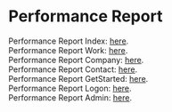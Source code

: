 # Performance Report

Performance Report Index: [here](https://github.com/beginningofdays/inspirado-marketing/blob/main/docs/src/Performance-Report-index.pdf).<br/>
Performance Report Work: [here](https://github.com/beginningofdays/inspirado-marketing/blob/main/docs/src/Performance-Report-Work.pdf).<br/>
Performance Report Company: [here](https://github.com/beginningofdays/inspirado-marketing/blob/main/docs/src/Performance-Report-Company.pdf).<br/>
Performance Report Contact: [here](https://github.com/beginningofdays/inspirado-marketing/blob/main/docs/src/Performance-Report-Contact.pdf).<br/>
Performance Report GetStarted: [here](https://github.com/beginningofdays/inspirado-marketing/blob/main/docs/src/Performance-Report-GetStarted.pdf).<br/>
Performance Report Logon: [here](https://github.com/beginningofdays/inspirado-marketing/blob/main/docs/src/Performance-Report-Logon.pdf).<br/>
Performance Report Admin: [here](https://github.com/beginningofdays/inspirado-marketing/blob/main/docs/src/Performance-Report-Admin.pdf).<br/>
